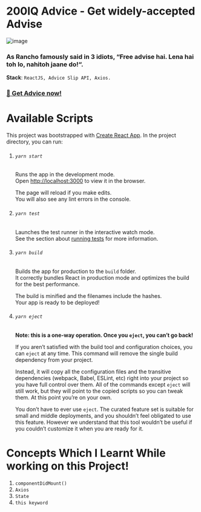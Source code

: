 # 200IQ Advice - Get widely-accepted Advise

![image](https://raw.githubusercontent.com/sushilburagute/npm-package-portfolio/master/200iq.png)

### As Rancho famously said in 3 idiots, “Free advise hai. Lena hai toh lo, nahitoh jaane do!“.

**Stack**: `ReactJS, Advice Slip API, Axios.`

### [🔗 Get Advice now!](https://200iq-advisor.netlify.app/)

# Available Scripts

This project was bootstrapped with [Create React App](https://github.com/facebook/create-react-app).
In the project directory, you can run:

1. ###### `yarn start`

   Runs the app in the development mode.<br />
   Open [http://localhost:3000](http://localhost:3000) to view it in the browser.

   The page will reload if you make edits.<br />
   You will also see any lint errors in the console.

2. ###### `yarn test`

   Launches the test runner in the interactive watch mode.<br />
   See the section about [running tests](https://facebook.github.io/create-react-app/docs/running-tests) for more information.

3. ###### `yarn build`

   Builds the app for production to the `build` folder.<br />
   It correctly bundles React in production mode and optimizes the build for the best performance.

   The build is minified and the filenames include the hashes.<br />
   Your app is ready to be deployed!

4. ###### `yarn eject`

   **Note: this is a one-way operation. Once you `eject`, you can’t go back!**

   If you aren’t satisfied with the build tool and configuration choices, you can `eject` at any time. This command will remove the single build dependency from your project.

   Instead, it will copy all the configuration files and the transitive dependencies (webpack, Babel, ESLint, etc) right into your project so you have full control over them. All of the commands except `eject` will still work, but they will point to the copied scripts so you can tweak them. At this point you’re on your own.

   You don’t have to ever use `eject`. The curated feature set is suitable for small and middle deployments, and you shouldn’t feel obligated to use this feature. However we understand that this tool wouldn’t be useful if you couldn’t customize it when you are ready for it.

# Concepts Which I Learnt While working on this Project!

1. `componentDidMount()`
1. `Axios`
1. `State`
1. `this keyword`
